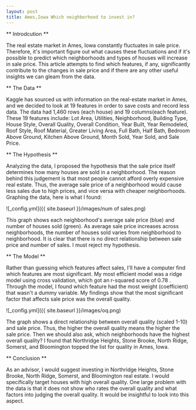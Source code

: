 ```yaml
---
layout: post
title: Ames,Iowa Which neighborhood to invest in?
---  
```


** Introdcution **

The real estate market in Ames, Iowa constantly fluctuates in sale price. Therefore, it's important figure out what causes these fluctuations and if it's possible to predict which neighborhoods and types of houses will increase in sale price. This article attempts to find which features, if any, significantly contribute to the changes in sale price and if there are any other useful insights we can gleam from the data.

** The Data **

Kaggle has sourced us with information on the real-estate market in Ames, and we decided to look at 19 features in order to save costs and record less data. The data had 1,460 rows (each house) and 19 columns(each feature). These 19 features include: Lot Area, Utilities, Neighborhood, Building Type, House Style, Overall Quality, Overall Condition, Year Built, Year Remodeled, Roof Style, Roof Material, Greater Living Area, Full Bath, Half Bath, Bedroom Above Ground, Kitchen Above Ground, Month Sold, Year Sold, and Sale Price.

** The Hypothesis **

Analyzing the data, I proposed the hypothesis that the sale price itself determines how many houses are sold in a neighborhood. The reason behind this judgement is that most people cannot afford overly expensive real estate. Thus, the average sale price of a neighborhood would cause less sales due to high prices, and vice versa with cheaper neighborhoods. Graphing the data, here is what I found:

![_config.yml]({{ site.baseurl }}/images/num of sales.png)

This graph shows each neighborhood's average sale price (blue) and number of houses sold (green). As average sale price increases across neighborhoods, the number of houses sold varies from neighborhood to neighborhood. It is clear that there is no direct relationship between sale price and number of sales. I must reject my hypothesis. 

** The Model **

Rather than guessing which features affect sales, I'll have a computer find which features are most significant. My most efficient model was a ridge model using cross validation, which got an r-squared score of 0.78 . Through the model, I found which feature had the most weight (coefficient) that wasn't a dummy variable. My findings show that the most significant factor that affects sale price was the overall quality.

![_config.yml]({{ site.baseurl }}/images/oq.png)

The graph shows a direct relationship between overall quality (scaled 1-10) and sale price. Thus, the higher the overall quality means the higher the sale price. Then we should also ask, which neighborhoods have the highest overall quality? I found that Northridge Heights, Stone Brooke, North Ridge, Somerst, and Bloomington topped the list for quality in Ames, Iowa.

** Conclusion **

As an advisor, I would suggest investing in Northridge Heights, Stone Brooke, North Ridge, Somerst, and Bloomington real estate. I would specifically target houses with high overall quality. One large problem with the data is that it does not show who rates the overall quality and what factors into judging the overall quality. It would be insightful to look into this aspect.

